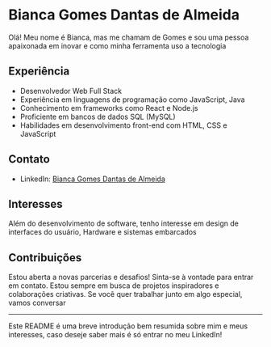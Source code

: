 
# Bianca Gomes Dantas de Almeida

Olá! Meu nome é Bianca, mas me chamam de Gomes e sou uma pessoa apaixonada em inovar e como minha ferramenta uso a tecnologia

## Experiência

- Desenvolvedor Web Full Stack
- Experiência em linguagens de programação como JavaScript, Java
- Conhecimento em frameworks como React e Node.js 
- Proficiente em bancos de dados SQL (MySQL)
- Habilidades em desenvolvimento front-end com HTML, CSS e JavaScript

## Contato

- LinkedIn: [Bianca Gomes Dantas de Almeida](https://www.linkedin.com/in/bianca-gomes-dantas-de-almeida-74b8932b7)


## Interesses

Além do desenvolvimento de software, tenho interesse em
design de interfaces do usuário, Hardware e sistemas embarcados

## Contribuições

Estou aberta a novas parcerias e desafios! Sinta-se à vontade para entrar em contato. Estou sempre em busca de projetos inspiradores e colaborações criativas. Se você quer trabalhar junto em algo especial, vamos conversar

---

Este README é uma breve introdução bem resumida sobre mim e meus interesses, caso deseje saber mais é só entrar no meu LinkedIn!

